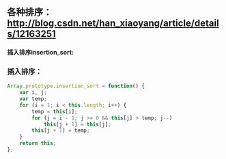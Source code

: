 ## 各种排序：http://blog.csdn.net/han_xiaoyang/article/details/12163251
#### 插入排序insertion_sort:

### 插入排序：


```javascript
Array.prototype.insertion_sort = function() {
	var i, j;
	var temp;
	for (i = 1; i < this.length; i++) {
		temp = this[i];
		for (j = i - 1; j >= 0 && this[j] > temp; j--)
			this[j + 1] = this[j];
		this[j + 1] = temp;
	}
	return this;
};
```
